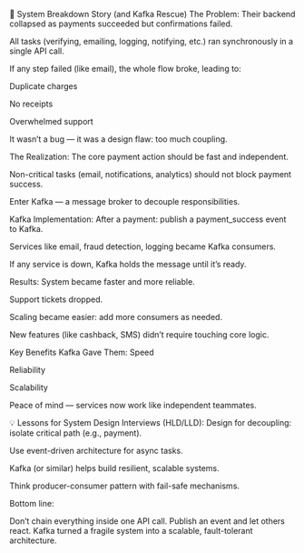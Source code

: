 🔧 System Breakdown Story (and Kafka Rescue)
The Problem:
Their backend collapsed as payments succeeded but confirmations failed.

All tasks (verifying, emailing, logging, notifying, etc.) ran synchronously in a single API call.

If any step failed (like email), the whole flow broke, leading to:

Duplicate charges

No receipts

Overwhelmed support

It wasn’t a bug — it was a design flaw: too much coupling.

The Realization:
The core payment action should be fast and independent.

Non-critical tasks (email, notifications, analytics) should not block payment success.

Enter Kafka — a message broker to decouple responsibilities.

Kafka Implementation:
After a payment: publish a payment_success event to Kafka.

Services like email, fraud detection, logging became Kafka consumers.

If any service is down, Kafka holds the message until it’s ready.

Results:
System became faster and more reliable.

Support tickets dropped.

Scaling became easier: add more consumers as needed.

New features (like cashback, SMS) didn’t require touching core logic.

Key Benefits Kafka Gave Them:
Speed

Reliability

Scalability

Peace of mind — services now work like independent teammates.

💡 Lessons for System Design Interviews (HLD/LLD):
Design for decoupling: isolate critical path (e.g., payment).

Use event-driven architecture for async tasks.

Kafka (or similar) helps build resilient, scalable systems.

Think producer-consumer pattern with fail-safe mechanisms.

Bottom line:

Don’t chain everything inside one API call. Publish an event and let others react. Kafka turned a fragile system into a scalable, fault-tolerant architecture.
